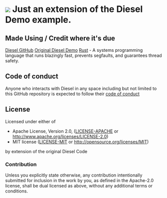 [![](http://diesel.rs/assets/images/diesel_logo_stacked_black.png)](http://diesel.rs)
Just an extension of the Diesel Demo example.
===============================================

## Made Using / Credit where it's due

[Diesel GitHub](https://github.com/diesel-rs/diesel-rs/diesel)
[Original Diesel Demo](https://github.com/diesel-rs/diesel/tree/master/examples)
[Rust](https://www.rust-lang.org/en-US/) - A systems programming language that runs blazingly fast, prevents segfaults, and guarantees thread safety.

## Code of conduct

Anyone who interacts with Diesel in any space including but not limited to
this GitHub repository is expected to follow their [code of conduct](https://github.com/diesel-rs/diesel/blob/master/code_of_conduct.md)

## License

Licensed under either of

 * Apache License, Version 2.0, ([LICENSE-APACHE](LICENSE-APACHE) or
   http://www.apache.org/licenses/LICENSE-2.0)
 * MIT license ([LICENSE-MIT](LICENSE-MIT) or
   http://opensource.org/licenses/MIT)

by extension of the original Diesel Code

### Contribution

Unless you explicitly state otherwise, any contribution intentionally submitted
for inclusion in the work by you, as defined in the Apache-2.0 license, shall be
dual licensed as above, without any additional terms or conditions.
